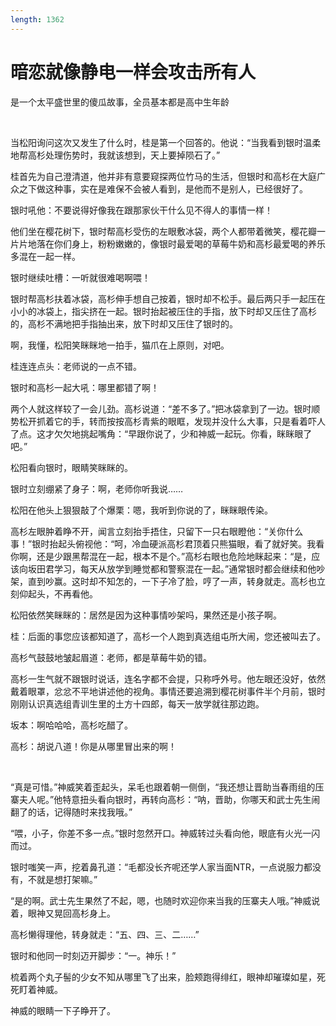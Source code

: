```yaml
---
length: 1362
---
```


# 暗恋就像静电一样会攻击所有人

是一个太平盛世里的傻瓜故事，全员基本都是高中生年龄

<br>

当松阳询问这次又发生了什么时，桂是第一个回答的。他说：“当我看到银时温柔地帮高杉处理伤势时，我就该想到，天上要掉陨石了。”

桂首先为自己澄清道，他并非有意要窥探两位竹马的生活，但银时和高杉在大庭广众之下做这种事，实在是难保不会被人看到，是他而不是别人，已经很好了。

银时吼他：不要说得好像我在跟那家伙干什么见不得人的事情一样！

他们坐在樱花树下，银时帮高杉受伤的左眼敷冰袋，两个人都带着微笑，樱花瓣一片片地落在你们身上，粉粉嫩嫩的，像银时最爱喝的草莓牛奶和高杉最爱喝的养乐多混在一起一样。

银时继续吐槽：一听就很难喝啊喂！

银时帮高杉扶着冰袋，高杉伸手想自己按着，银时却不松手。最后两只手一起压在小小的冰袋上，指尖挤在一起。银时抬起被压住的手指，放下时却又压住了高杉的，高杉不满地把手指抽出来，放下时却又压住了银时的。

啊，我懂，松阳笑眯眯地一拍手，猫爪在上原则，对吧。

桂连连点头：老师说的一点不错。

银时和高杉一起大吼：哪里都错了啊！

两个人就这样较了一会儿劲。高杉说道：“差不多了。”把冰袋拿到了一边。银时顺势松开抓着它的手，转而按按高杉青紫的眼眶，发现并没什么大事，只是看着吓人了点。这才欠欠地挑起嘴角：“早跟你说了，少和神威一起玩。你看，眯眯眼了吧。”

松阳看向银时，眼睛笑眯眯的。

银时立刻绷紧了身子：啊，老师你听我说……

松阳在他头上狠狠敲了个爆栗：嗯，我听到你说的了，眯眯眼传染。

高杉左眼肿着睁不开，闻言立刻抬手捂住，只留下一只右眼瞪他：“关你什么事！”银时抬起头俯视他：“呵，冷血硬派高杉君顶着只熊猫眼，看了就好笑。我看你啊，还是少跟黑帮混在一起，根本不是个。”高杉右眼也危险地眯起来：“是，应该向坂田君学习，每天从放学到睡觉都和警察混在一起。”通常银时都会继续和他吵架，直到吵赢。这时却不知怎的，一下子冷了脸，哼了一声，转身就走。高杉也立刻仰起头，不再看他。

松阳依然笑眯眯的：居然是因为这种事情吵架吗，果然还是小孩子啊。

桂：后面的事您应该都知道了，高杉一个人跑到真选组屯所大闹，您还被叫去了。

高杉气鼓鼓地皱起眉道：老师，都是草莓牛奶的错。

高杉一生气就不跟银时说话，连名字都不会提，只称呼外号。他左眼还没好，依然戴着眼罩，忿忿不平地讲述他的视角。事情还要追溯到樱花树事件半个月前，银时刚刚认识真选组青训生里的土方十四郎，每天一放学就往那边跑。

坂本：啊哈哈哈，高杉吃醋了。

高杉：胡说八道！你是从哪里冒出来的啊！

<br>

“真是可惜。”神威笑着歪起头，呆毛也跟着朝一侧倒，“我还想让晋助当春雨组的压寨夫人呢。”他特意扭头看向银时，再转向高杉：“呐，晋助，你哪天和武士先生闹翻了的话，记得随时来找我哦。”

“喂，小子，你差不多一点。”银时忽然开口。神威转过头看向他，眼底有火光一闪而过。

银时嗤笑一声，挖着鼻孔道：“毛都没长齐呢还学人家当面NTR，一点说服力都没有，不就是想打架嘛。”

“是的啊。武士先生果然了不起，嗯，也随时欢迎你来当我的压寨夫人哦。”神威说着，眼神又晃回高杉身上。

高杉懒得理他，转身就走：“五、四、三、二……”

银时和他同一时刻迈开脚步：“一。神乐！”

梳着两个丸子髻的少女不知从哪里飞了出来，脸颊跑得绯红，眼神却璀璨如星，死死盯着神威。

神威的眼睛一下子睁开了。
